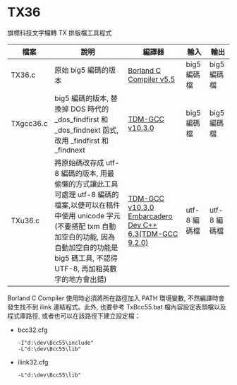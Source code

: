 # TX36

旗標科技文字檔轉 TX 排版檔工具程式

|檔案|說明|編譯器|輸入|輸出|
|----|-----|----|----|----|
|TX36.c|原始 big5 編碼的版本|[Borland C Compiler v5.5](https://developerinsider.co/download-and-install-borland-c-compiler-on-windows-10/)|big5 編碼檔|big5 編碼檔|
|TXgcc36.c|big5 編碼的版本, 替換掉 DOS 時代的 _dos_findfirst 和 _dos_findnext 函式, 改用 _findfirst 和 _findnext|[TDM-GCC v10.3.0](https://jmeubank.github.io/tdm-gcc/about/)|big5 編碼檔|big5 編碼檔|
|TXu36.c|將原始碼改存成 utf-8 編碼的版本, 用最偷懶的方式讓此工具可處理 utf-8 編碼的檔案,以便可以在稿件中使用 unicode 字元 <br>(不要搭配 txm 自動加空白的功能, 因為自動加空白的功能是 big5 碼工具, 不認得 UTF-8, 再加粗英數字的地方會出錯)|[TDM-GCC v10.3.0](https://jmeubank.github.io/tdm-gcc/about/)<br>[Embarcadero Dev C++ 6.3(TDM-GCC 9.2.0)](https://www.embarcadero.com/free-tools/dev-cpp)|utf-8 編碼檔|utf-8 編碼檔|

Borland C Compiler 使用時必須將所在路徑加入 PATH 環境變數, 不然編譯時會發生找不到 ilink 連結程式。此外, 也要參考 TxBcc55.bat 檔內容設定表頭檔以及程式庫路徑, 或者也可以在該路徑下建立設定檔：

- bcc32.cfg

    ```
    -I"d:\dev\Bcc55\include"
    -L"d:\dev\Bcc55\lib"
    ```
- ilink32.cfg

    ```
    -L"d:\dev\Bcc55\lib"
    ```
    
